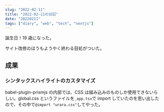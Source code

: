 ```yaml
---
slug: "2022-02-11"
title: "2022-02-11の日記"
date: "20220211"
tags: ["diary", "web", "tech", "nextjs"]
---
```


誕生日！19 歳になった。

サイト改修のほうもようやく終わる目処がついた。

## 成果

### シンタックスハイライトのカスタマイズ

babel-plugin-prismjs の内部では、CSS は組み込みのものしか使用できないらしい。global.css というファイルを`_app.tsx`で import していたのを思い出したので、その中で`@import "urara.css"`してやった。
